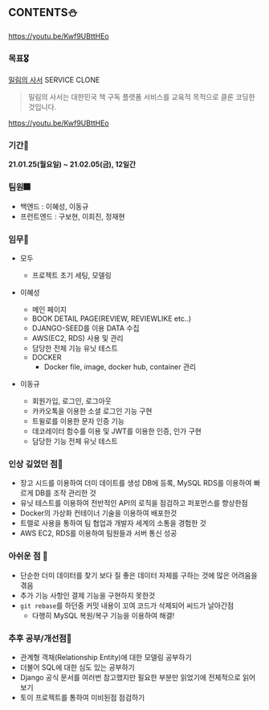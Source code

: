## CONTENTS⛄

https://youtu.be/Kwf9UBttHEo

### 목표🎖
[밀림의 사서](https://www.milliem.co.kr//) SERVICE CLONE
> 밀림의 사서는 대한민국 책 구독 플랫폼 서비스를 교육적 목적으로 클론 코딩한 것입니다.

https://youtu.be/Kwf9UBttHEo

### 기간🤭
**21.01.25(월요일) ~ 21.02.05(금), 12일간**

### 팀원🎆

- 백엔드    : 이혜성, 이동규
- 프런트엔드 : 구보현, 이희진, 정재현


### 임무🎃

- 모두
    - 프로젝트 초기 세팅, 모델링

- 이혜성
    - 메인 페이지
    - BOOK DETAIL PAGE(REVIEW, REVIEWLIKE etc..)
    - DJANGO-SEED를 이용 DATA 수집
    - AWS(EC2, RDS) 사용 및 관리
    - 담당한 전체 기능 유닛 테스트
    - DOCKER
      - Docker file, image, docker hub, container 관리
    
- 이동규
    - 회원가입, 로그인, 로그아웃
    - 카카오톡을 이용한 소셜 로그인 기능 구현
    - 트윌로를 이용한 문자 인증 기능
    - 데코레이터 함수를 이용 및 JWT를 이용한 인증, 인가 구현
    - 담당한 기능 전체 유닛 테스트


###  인상 깊었던 점🎑

 - 장고 시드를 이용하여 더미 데이트를 생성 DB에 등록, MySQL RDS를 이용하여 빠르게 DB를 조작 관리한 것 
 - 유닛 테스트를 이용하여 전반적인 API의 로직을 점검하고 퍼포먼스를 향상한점
 - Docker의 가상화 컨테이너 기술을 이용하여 배포한것
 - 트렐로 사용을 통하여 팀 협업과 개발자 세계의 소통을 경험한 것 
 - AWS EC2, RDS를 이용하여 팀원들과 서버 통신 성공 

###  아쉬운 점 🐣
- 단순한 더미 데이터를 찾기 보다 질 좋은 데이터 자체를 구하는 것에 많은 어려움을 겪음
- 추가 기능 사항인 결제 기능을 구현하지 못한것 
- `git rebase`를 하던중 커밋 내용이 꼬여 코드가 삭제되어 씨드가 날아간점
  - 다행히 MySQL 복원/복구 기능을 이용하여 해결!
  
###  추후 공부/개선점🤹
- 관계형 객채(Relationship Entity)에 대한 모델링 공부하기
- 더불어 SQL에 대한 심도 있는 공부하기
- Django 공식 문서를 여러번 참고했지만 필요한 부분만 읽었기에 전체적으로 읽어보기
- 토이 프로젝트를 통하여 미비된점 점검하기
